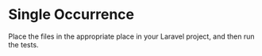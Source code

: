 # Single Occurrence
Place the files in the appropriate place in your Laravel project, and then run the tests.
